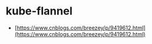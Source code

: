 # kube-flannel

- [https://www.cnblogs.com/breezey/p/9419612.html](https://www.cnblogs.com/breezey/p/9419612.html)